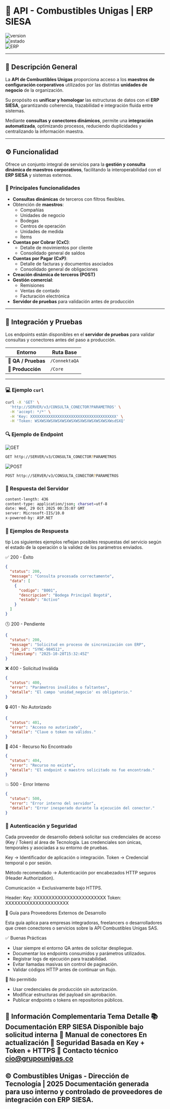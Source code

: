 # 🧩 API - Combustibles Unigas | ERP SIESA  
![version](https://img.shields.io/badge/Versión-1.26.10.28-blue.svg)  
![estado](https://img.shields.io/badge/Estado-Estable-brightgreen.svg)  
![ERP](https://img.shields.io/badge/ERP-SIESA-orange.svg)

---

## 📘 Descripción General  

La **API de Combustibles Unigas** proporciona acceso a los **maestros de configuración corporativos** utilizados por las distintas **unidades de negocio** de la organización.  

Su propósito es **unificar y homologar** las estructuras de datos con el **ERP SIESA**, garantizando coherencia, trazabilidad e integración fluida entre sistemas.  

Mediante **consultas y conectores dinámicos**, permite una **integración automatizada**, optimizando procesos, reduciendo duplicidades y centralizando la información maestra.  

---

## ⚙️ Funcionalidad  

Ofrece un conjunto integral de servicios para la **gestión y consulta dinámica de maestros corporativos**, facilitando la interoperabilidad con el **ERP SIESA** y sistemas externos.

### 🔹 Principales funcionalidades  

- **Consultas dinámicas** de terceros con filtros flexibles.  
- Obtención de **maestros**:
  - Compañías  
  - Unidades de negocio  
  - Bodegas  
  - Centros de operación  
  - Unidades de medida  
  - Ítems  
- **Cuentas por Cobrar (CxC)**:
  - Detalle de movimientos por cliente  
  - Consolidado general de saldos  
- **Cuentas por Pagar (CxP)**:
  - Detalle de facturas y documentos asociados  
  - Consolidado general de obligaciones  
- **Creación dinámica de terceros (POST)**  
- **Gestión comercial**:
  - Remisiones  
  - Ventas de contado  
  - Facturación electrónica  
- **Servidor de pruebas** para validación antes de producción  

---

## 🔗 Integración y Pruebas  

Los endpoints están disponibles en el **servidor de pruebas** para validar consultas y conectores antes del paso a producción.  

| Entorno | Ruta Base |
|----------|------------|
| 🧪 **QA / Pruebas** | `/ConnektaQA` |
| 🚀 **Producción** | `/Core` |

---

### 💻 Ejemplo `curl`

```bash
curl -X 'GET' \
  'http://SERVER/v3/CONSULTA_CONECTOR?PARAMETROS' \
  -H 'accept: */*' \
  -H 'Key: XXXXXXXXXXXXXXXXXXXXXXXXXXXXXXXXXXXXXX' \
  -H 'Token: WSXWSXWSXWSXWSXWSXWSXWSXWSXWSXWSXWsdSXQ'
```

### 🔍 Ejemplo de Endpoint
![GET](https://img.shields.io/badge/GET-brightgreen.svg) 
```bash
GET http://SERVER/v3/CONSULTA_CONECTOR?PARAMETROS
```

![POST](https://img.shields.io/badge/POST-orange.svg) 
```bash
POST http://SERVER/v3/CONSULTA_CONECTOR?PARAMETROS
```

### 📡 Respuesta del Servidor
```bash
content-length: 436 
content-type: application/json; charset=utf-8 
date: Wed, 29 Oct 2025 00:35:07 GMT 
server: Microsoft-IIS/10.0 
x-powered-by: ASP.NET 
```

### 🧠 Ejemplos de Respuesta
tip
Los siguientes ejemplos reflejan posibles respuestas del servicio según el estado de la operación o la validez de los parámetros enviados.

✅ 200 - Éxito
```json
{
  "status": 200,
  "message": "Consulta procesada correctamente",
  "data": [
    {
      "codigo": "B001",
      "descripcion": "Bodega Principal Bogotá",
      "estado": "Activo"
    }
  ]
}
```

🕓 200 - Pendiente
```json
{
  "status": 200,
  "message": "Solicitud en proceso de sincronización con ERP",
  "job_id": "SYNC-984512",
  "timestamp": "2025-10-28T15:32:45Z"
}
```

❌ 400 - Solicitud Inválida
```json
{
  "status": 400,
  "error": "Parámetros inválidos o faltantes",
  "detalle": "El campo 'unidad_negocio' es obligatorio."
}
```

🔒 401 - No Autorizado
```json
{
  "status": 401,
  "error": "Acceso no autorizado",
  "detalle": "Clave o token no válidos."
}
```

🚫 404 - Recurso No Encontrado
```json
{
  "status": 404,
  "error": "Recurso no existe",
  "detalle": "El endpoint o maestro solicitado no fue encontrado."
}
```

💥 500 - Error Interno
```json
{
  "status": 500,
  "error": "Error interno del servidor",
  "detalle": "Error inesperado durante la ejecución del conector."
}
```

### 🔐 Autenticación y Seguridad

Cada proveedor de desarrollo deberá solicitar sus credenciales de acceso (Key / Token) al área de Tecnología.
Las credenciales son únicas, temporales y asociadas a su entorno de pruebas.

Key → Identificador de aplicación o integración.
Token → Credencial temporal o por sesión.

Método recomendado → Autenticación por encabezados HTTP seguros (Header Authorization).

Comunicación → Exclusivamente bajo HTTPS.

Header:
Key: XXXXXXXXXXXXXXXXXXXXXXXX
Token: XXXXXXXXXXXXXXXXXXXXX

🧩 Guía para Proveedores Externos de Desarrollo

Esta guía aplica para empresas integradoras, freelancers o desarrolladores que creen conectores o servicios sobre la API Combustibles Unigas SAS.

✅ Buenas Prácticas

* Usar siempre el entorno QA antes de solicitar despliegue.
* Documentar los endpoints consumidos y parámetros utilizados.
* Registrar logs de ejecución para trazabilidad.
* Evitar llamadas masivas sin control de paginación.
* Validar códigos HTTP antes de continuar un flujo.

🚫 No permitido

* Usar credenciales de producción sin autorización.
* Modificar estructuras del payload sin aprobación.
* Publicar endpoints o tokens en repositorios públicos.

📎 Información Complementaria
Tema	Detalle
📚 Documentación ERP SIESA	Disponible bajo solicitud interna
🧠 Manual de conectores	En actualización
🔐 Seguridad	Basada en Key + Token + HTTPS
🧾 Contacto técnico	cio@grupounigas.co
---
© Combustibles Unigas - Dirección de Tecnología | 2025
Documentación generada para uso interno y controlado de proveedores de integración con ERP SIESA.
---